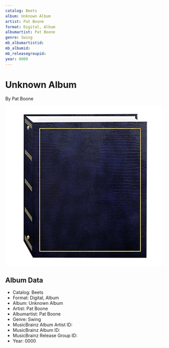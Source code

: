 ```yaml
---
catalog: Beets
album: Unknown Album
artist: Pat Boone
format: Digital, Album
albumartist: Pat Boone
genre: Swing
mb_albumartistid: 
mb_albumid: 
mb_releasegroupid: 
year: 0000
---
```


# Unknown Album

By Pat Boone

![](../../assets/beetscovers/Pat_Boone-Unknown_Album.jpg)

## Album Data

- Catalog: Beets
- Format: Digital, Album
- Album: Unknown Album
- Artist: Pat Boone
- Albumartist: Pat Boone
- Genre: Swing
- MusicBrainz Album Artist ID: 
- MusicBrainz Album ID: 
- MusicBrainz Release Group ID: 
- Year: 0000


